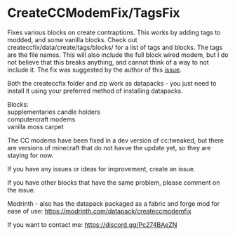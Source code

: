 # CreateCCModemFix/TagsFix
Fixes various blocks on create contraptions.
This works by adding tags to modded, and some vanilla blocks. Check out createccfix/data/create/tags/blocks/ for a list of tags and blocks. The tags are the file names.
This will also include the full block wired modem, but I do not believe that this breaks anything, and cannot think of a way to not include it. The fix was suggested by the author of this [issue](https://github.com/tweaked-programs/cccbridge/issues/82).

Both the createccfix folder and zip work as datapacks - you just need to install it using your preferred method of installing datapacks.

Blocks:\
supplementaries candle holders\
computercraft modems\
vanilla moss carpet

The CC modems have been fixed in a dev version of cc:tweaked, but there are versions of minecraft that do not havve the update yet, so they are staying for now.

If you have any issues or ideas for improvement, create an issue.

If you have other blocks that have the same problem, please comment on the issue.

Modrinth - also has the datapack packaged as a fabric and forge mod for ease of use:
https://modrinth.com/datapack/createccmodemfix

If you want to contact me:
https://discord.gg/Pc274BAeZN
